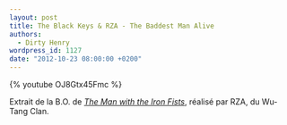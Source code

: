 ```yaml
---
layout: post
title: The Black Keys & RZA - The Baddest Man Alive
authors:
  - Dirty Henry
wordpress_id: 1127
date: "2012-10-23 08:00:00 +0200"
---
```


{% youtube OJ8Gtx45Fmc %}

Extrait de la B.O. de [_The Man with the Iron Fists_][1], réalisé par RZA, du
Wu-Tang Clan.

[1]: http://www.allocine.fr/film/fichefilm_gen_cfilm=186373.html
